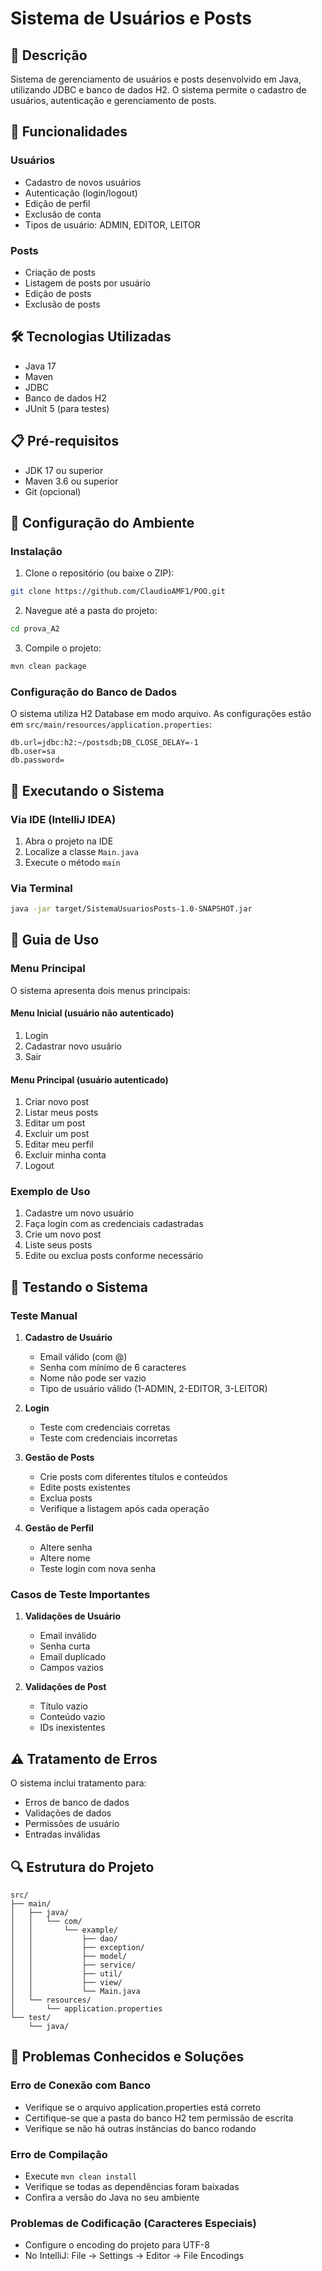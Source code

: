 # Sistema de Usuários e Posts

## 📝 Descrição
Sistema de gerenciamento de usuários e posts desenvolvido em Java, utilizando JDBC e banco de dados H2. O sistema permite o cadastro de usuários, autenticação e gerenciamento de posts.

## 🚀 Funcionalidades

### Usuários
- Cadastro de novos usuários
- Autenticação (login/logout)
- Edição de perfil
- Exclusão de conta
- Tipos de usuário: ADMIN, EDITOR, LEITOR

### Posts
- Criação de posts
- Listagem de posts por usuário
- Edição de posts
- Exclusão de posts

## 🛠️ Tecnologias Utilizadas
- Java 17
- Maven
- JDBC
- Banco de dados H2
- JUnit 5 (para testes)

## 📋 Pré-requisitos
- JDK 17 ou superior
- Maven 3.6 ou superior
- Git (opcional)

## 🔧 Configuração do Ambiente

### Instalação
1. Clone o repositório (ou baixe o ZIP):
```bash
git clone https://github.com/ClaudioAMF1/POO.git
```

2. Navegue até a pasta do projeto:
```bash
cd prova_A2
```

3. Compile o projeto:
```bash
mvn clean package
```

### Configuração do Banco de Dados
O sistema utiliza H2 Database em modo arquivo. As configurações estão em `src/main/resources/application.properties`:

```properties
db.url=jdbc:h2:~/postsdb;DB_CLOSE_DELAY=-1
db.user=sa
db.password=
```

## 🚀 Executando o Sistema

### Via IDE (IntelliJ IDEA)
1. Abra o projeto na IDE
2. Localize a classe `Main.java`
3. Execute o método `main`

### Via Terminal
```bash
java -jar target/SistemaUsuariosPosts-1.0-SNAPSHOT.jar
```

## 📖 Guia de Uso

### Menu Principal
O sistema apresenta dois menus principais:

#### Menu Inicial (usuário não autenticado)
1. Login
2. Cadastrar novo usuário
0. Sair

#### Menu Principal (usuário autenticado)
1. Criar novo post
2. Listar meus posts
3. Editar um post
4. Excluir um post
5. Editar meu perfil
6. Excluir minha conta
0. Logout

### Exemplo de Uso
1. Cadastre um novo usuário
2. Faça login com as credenciais cadastradas
3. Crie um novo post
4. Liste seus posts
5. Edite ou exclua posts conforme necessário

## 🧪 Testando o Sistema

### Teste Manual
1. **Cadastro de Usuário**
   - Email válido (com @)
   - Senha com mínimo de 6 caracteres
   - Nome não pode ser vazio
   - Tipo de usuário válido (1-ADMIN, 2-EDITOR, 3-LEITOR)

2. **Login**
   - Teste com credenciais corretas
   - Teste com credenciais incorretas

3. **Gestão de Posts**
   - Crie posts com diferentes títulos e conteúdos
   - Edite posts existentes
   - Exclua posts
   - Verifique a listagem após cada operação

4. **Gestão de Perfil**
   - Altere senha
   - Altere nome
   - Teste login com nova senha

### Casos de Teste Importantes
1. **Validações de Usuário**
   - Email inválido
   - Senha curta
   - Email duplicado
   - Campos vazios

2. **Validações de Post**
   - Título vazio
   - Conteúdo vazio
   - IDs inexistentes

## ⚠️ Tratamento de Erros
O sistema inclui tratamento para:
- Erros de banco de dados
- Validações de dados
- Permissões de usuário
- Entradas inválidas

## 🔍 Estrutura do Projeto
```
src/
├── main/
│   ├── java/
│   │   └── com/
│   │       └── example/
│   │           ├── dao/
│   │           ├── exception/
│   │           ├── model/
│   │           ├── service/
│   │           ├── util/
│   │           ├── view/
│   │           └── Main.java
│   └── resources/
│       └── application.properties
└── test/
    └── java/
```

## 🐛 Problemas Conhecidos e Soluções

### Erro de Conexão com Banco
- Verifique se o arquivo application.properties está correto
- Certifique-se que a pasta do banco H2 tem permissão de escrita
- Verifique se não há outras instâncias do banco rodando

### Erro de Compilação
- Execute `mvn clean install`
- Verifique se todas as dependências foram baixadas
- Confira a versão do Java no seu ambiente

### Problemas de Codificação (Caracteres Especiais)
- Configure o encoding do projeto para UTF-8
- No IntelliJ: File -> Settings -> Editor -> File Encodings
